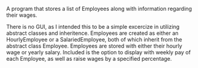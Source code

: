A program that stores a list of Employees along with information regarding their wages.

There is no GUI, as I intended this to be a simple excercize in utilizing abstract classes and inheritence. 
Employees are created as either an HourlyEmployee or a SalariedEmployee, both of which inherit from the
abstract class Employee. Employees are stored with either their hourly wage or yearly salary. Included is the option
to display with weekly pay of each Employee, as well as raise wages by a specified percentage.
